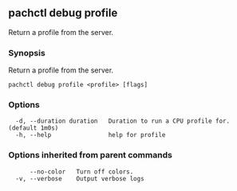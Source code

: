 ## pachctl debug profile

Return a profile from the server.

### Synopsis

Return a profile from the server.

```
pachctl debug profile <profile> [flags]
```

### Options

```
  -d, --duration duration   Duration to run a CPU profile for. (default 1m0s)
  -h, --help                help for profile
```

### Options inherited from parent commands

```
      --no-color   Turn off colors.
  -v, --verbose    Output verbose logs
```
